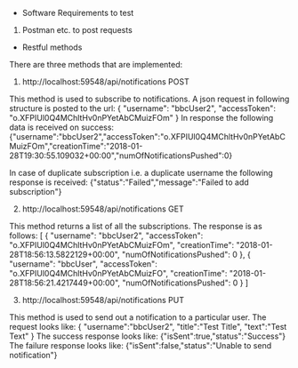 ﻿- Software Requirements to test
1. Postman etc. to post requests

- Restful methods

There are three methods that are implemented:

1. http://localhost:59548/api/notifications POST

This method is used to subscribe to notifications. A json request in following structure is posted to the url:
{
"username": "bbcUser2",
"accessToken": "o.XFPIUl0Q4MChltHv0nPYetAbCMuizFOm"
}
In response the following data is received on success:
{"username":"bbcUser2","accessToken":"o.XFPIUl0Q4MChltHv0nPYetAbCMuizFOm","creationTime":"2018-01-28T19:30:55.109032+00:00","numOfNotificationsPushed":0}

In case of duplicate subscription i.e. a duplicate username the following response is received:
{"status":"Failed","message":"Failed to add subscription"}

2. http://localhost:59548/api/notifications GET

This method returns a list of all the subscriptions. The response is as follows:
[
    {
        "username": "bbcUser2",
        "accessToken": "o.XFPIUl0Q4MChltHv0nPYetAbCMuizFOm",
        "creationTime": "2018-01-28T18:56:13.5822129+00:00",
        "numOfNotificationsPushed": 0
    },
    {
        "username": "bbcUser",
        "accessToken": "o.XFPIUl0Q4MChltHv0nPYetAbCMuizFO",
        "creationTime": "2018-01-28T18:56:21.4217449+00:00",
        "numOfNotificationsPushed": 0
    }
]

3. http://localhost:59548/api/notifications PUT

This method is used to send out a notification to a particular user. The request looks like:
{
	"username":"bbcUser2",
	"title":"Test Title",
	"text":"Test Text"
}
The success response looks like:
{"isSent":true,"status":"Success"}
The failure response looks like:
{"isSent":false,"status":"Unable to send notification"}